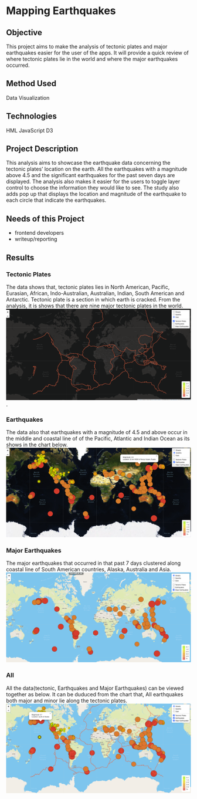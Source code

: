 # Mapping Earthquakes
## Objective
This project aims to make the analysis of tectonic plates and major earthquakes easier for the user of the apps.
It will provide a quick review of where tectonic plates lie in the world and where the major earthquakes occurred.

## Method Used
Data Visualization
## Technologies
HML
JavaScript
D3
## Project Description
This analysis aims to showcase the earthquake data concerning the tectonic plates’ location on the earth. All the earthquakes with a magnitude above 4.5 and the significant earthquakes for the past seven days are displayed. The analysis also makes it easier for the users to toggle layer control to choose the information they would like to see. The study also adds pop up that displays the location and magnitude of the earthquake to each circle that indicate the earthquakes.

## Needs of this Project
- frontend developers
- writeup/reporting

## Results
### Tectonic Plates
The data shows that, tectonic plates lies in North American, Pacific, Eurasian, African, Indo-Australian, Australian, Indian, South American and Antarctic.
Tectonic plate is a section in which earth is cracked. From the analysis, it is shows that there are nine major tectonic plates in the world.
![tectonic.png](tectonic.png).
### Earthquakes
The data also that earthquakes with a magnitude of 4.5 and above occur in the middle and coastal line of  of the Pacific, Atlantic and Indian Ocean as its shows in the chart below.
![Earthquakes.png](Earthquakes.png)
### Major Earthquakes
The major earthquakes that occurred in that past 7 days clustered along coastal line of South American countries, Alaska, Australia and Asia.
![Major_Earthquakes.png](Major_Earthquakes.png)
### All
All the data(tectonic, Earthquakes and Major Earthquakes) can be viewed together as below. It can be duduced from the chart that, All earthquakes both major and minor lie along the tectonic plates.
![all.png](all.png)




